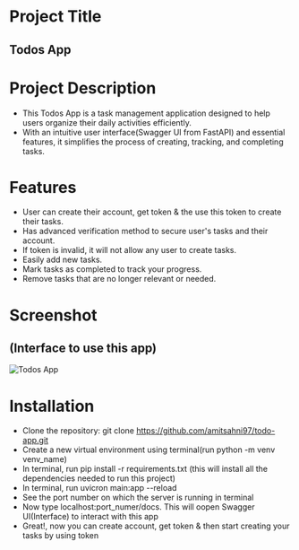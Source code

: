 # Project Title
## Todos App

# Project Description
- This Todos App is a task management application designed to help users organize their daily activities efficiently.
-  With an intuitive user interface(Swagger UI from FastAPI) and essential features, it simplifies the process of creating, tracking, and completing tasks.

# Features
- User can create their account, get token & the use this token to create their tasks.
- Has advanced verification method to secure user's tasks and their account.
- If token is invalid, it will not allow any user to create tasks.
- Easily add new tasks.
- Mark tasks as completed to track your progress.
- Remove tasks that are no longer relevant or needed.

# Screenshot 
## (Interface to use this app)
![Todos App](https://github.com/amitsahni97/todos-app/assets/75803822/808102f7-8d17-49e8-ab4a-74958989d59a)


# Installation
- Clone the repository: git clone https://github.com/amitsahni97/todo-app.git
- Create a new virtual environment using terminal(run python -m venv venv_name)
- In terminal, run pip install -r requirements.txt (this will install all the dependencies needed to run this project)
- In terminal, run uvicron main:app --reload
- See the port number on which the server is running in terminal
- Now type localhost:port_numer/docs. This will oopen Swagger UI(Interface) to interact with this app
- Great!, now you can create account, get token & then start creating your tasks by using token
